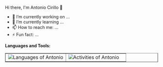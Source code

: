 Hi there, I'm Antonio Cirillo 👋

- 🔭 I’m currently working on ...
- 🌱 I’m currently learning ...
- 📫 How to reach me: ...
- ⚡ Fun fact: ...

**Languages and Tools:**  

<table border="none">
  <td width="50%" display="inline" border="none">
    <div align="left" width="50%" display="inline">
      <img src="https://github-readme-stats.vercel.app/api/top-langs/?username=antonio-cirillo&layout=compact&theme=github_dark" alt="Languages of Antonio" /> 
    </div>
  </td>
  <td border="none">
    <div align="left" width="25%">
      <img src="https://github-readme-stats.vercel.app/api?username=antonio-cirillo&hide=issues&theme=github_dark&show_icons=true" alt="Activities of Antonio"/>
    </div>
  </td>
</table>
